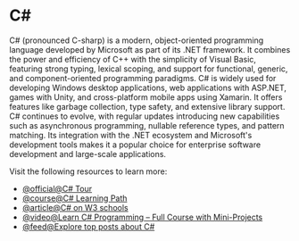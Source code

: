 # C\#

C# (pronounced C-sharp) is a modern, object-oriented programming language developed by Microsoft as part of its .NET framework. It combines the power and efficiency of C++ with the simplicity of Visual Basic, featuring strong typing, lexical scoping, and support for functional, generic, and component-oriented programming paradigms. C# is widely used for developing Windows desktop applications, web applications with ASP.NET, games with Unity, and cross-platform mobile apps using Xamarin. It offers features like garbage collection, type safety, and extensive library support. C# continues to evolve, with regular updates introducing new capabilities such as asynchronous programming, nullable reference types, and pattern matching. Its integration with the .NET ecosystem and Microsoft's development tools makes it a popular choice for enterprise software development and large-scale applications.

Visit the following resources to learn more:

- [@official@C# Tour](https://learn.microsoft.com/en-us/dotnet/csharp/tour-of-csharp/)
- [@course@C# Learning Path](https://docs.microsoft.com/en-us/learn/paths/csharp-first-steps/?WT.mc_id=dotnet-35129-website)
- [@article@C# on W3 schools](https://www.w3schools.com/cs/index.php)
- [@video@Learn C# Programming – Full Course with Mini-Projects](https://www.youtube.com/watch?v=YrtFtdTTfv0)
- [@feed@Explore top posts about C#](https://app.daily.dev/tags/csharp?ref=roadmapsh)
